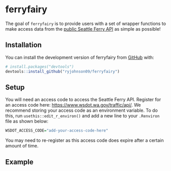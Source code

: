 
<!-- README.md is generated from README.Rmd. Please edit that file -->

# ferryfairy

The goal of `ferryfairy` is to provide users with a set of wrapper
functions to make access data from the [public Seattle Ferry
API](https://wsdot.wa.gov/Ferries/API/Vessels/rest/help) as simple as
possible!

## Installation

You can install the development version of ferryfairy from
[GitHub](https://github.com/ryjohnson09/ferryfairy) with:

``` r
# install.packages("devtools")
devtools::install_github("ryjohnson09/ferryfairy")
```

## Setup

You will need an access code to access the Seattle Ferry API. Register
for an access code here: <https://www.wsdot.wa.gov/traffic/api/>. We
recommend storing your access code as an environment variable. To do
this, run `usethis::edit_r_environ()` and add a new line to your
`.Renviron` file as shown below:

``` r
WSDOT_ACCESS_CODE="add-your-access-code-here"
```

You may need to re-register as this access code does expire after a
certain amount of time.

## Example
